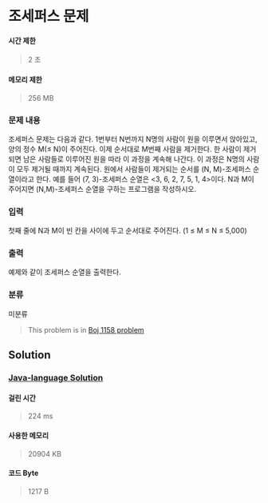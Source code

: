 # 조세퍼스 문제
#### 시간 제한
> 2 초
#### 메모리 제한
> 256 MB
### 문제 내용

조세퍼스 문제는 다음과 같다.
1번부터 N번까지 N명의 사람이 원을 이루면서 앉아있고, 양의 정수 M(≤ N)이 주어진다. 이제 순서대로 M번째 사람을 제거한다. 한 사람이 제거되면 남은 사람들로 이루어진 원을 따라 이 과정을 계속해 나간다. 이 과정은 N명의 사람이 모두 제거될 때까지 계속된다. 원에서 사람들이 제거되는 순서를 (N, M)-조세퍼스 순열이라고 한다. 예를 들어 (7, 3)-조세퍼스 순열은 <3, 6, 2, 7, 5, 1, 4>이다.
N과 M이 주어지면 (N,M)-조세퍼스 순열을 구하는 프로그램을 작성하시오.

### 입력

첫째 줄에 N과 M이 빈 칸을 사이에 두고 순서대로 주어진다. (1 ≤ M ≤ N ≤ 5,000)

### 출력

예제와 같이 조세퍼스 순열을 출력한다.

### 분류
미분류
> This problem is in [Boj 1158 problem](https://www.acmicpc.net/problem/1158)

## Solution
### [Java-language Solution](./main.java)
#### 걸린 시간
> 224 ms
#### 사용한 메모리
> 20904 KB
#### 코드 Byte
> 1217 B
